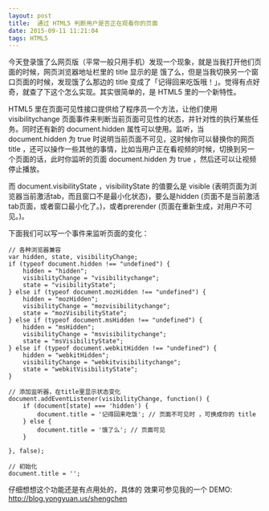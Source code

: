 ```yaml
---
layout: post
title:  通过 HTML5 判断用户是否正在观看你的页面
date: 2015-09-11 11:21:04
tags: HTML5
---
```


今天登录饿了么网页版（平常一般只用手机）发现一个现象，就是当我打开他们页面的时候，网页浏览器地址栏里的 title 显示的是 饿了么，但是当我切换另一个窗口页面的时候，发现饿了么那边的 title 变成了「记得回来吃饭哦！」。觉得有点好奇，就查了下这个怎么实现。其实很简单的，是 HTML5  里的一个新特性。

HTML5 里在页面可见性接口提供给了程序员一个方法，让他们使用 visibilitychange 页面事件来判断当前页面可见性的状态，并针对性的执行某些任务。同时还有新的 document.hidden 属性可以使用。监听，当 document.hidden 为 true 时说明当前页面不可见，这时候你可以替换你的网页 title ，还可以操作一些其他的事情，比如当用户正在看视频的时候，切换到另一个页面的话，此时你监听的页面 document.hidden 为 true ，然后还可以让视频停止播放。
 
而 document.visibilityState ，visibilityState 的值要么是 visible (表明页面为浏览器当前激活tab，而且窗口不是最小化状态)，要么是hidden (页面不是当前激活tab页面，或者窗口最小化了。)，或者prerender (页面在重新生成，对用户不可见。)。

下面我们可以写一个事件来监听页面的变化：

```
// 各种浏览器兼容
var hidden, state, visibilityChange; 
if (typeof document.hidden !== "undefined") {
	hidden = "hidden";
	visibilityChange = "visibilitychange";
	state = "visibilityState";
} else if (typeof document.mozHidden !== "undefined") {
	hidden = "mozHidden";
	visibilityChange = "mozvisibilitychange";
	state = "mozVisibilityState";
} else if (typeof document.msHidden !== "undefined") {
	hidden = "msHidden";
	visibilityChange = "msvisibilitychange";
	state = "msVisibilityState";
} else if (typeof document.webkitHidden !== "undefined") {
	hidden = "webkitHidden";
	visibilityChange = "webkitvisibilitychange";
	state = "webkitVisibilityState";
}

// 添加监听器，在title里显示状态变化
document.addEventListener(visibilityChange, function() {
	if (document[state] === 'hidden') {
		document.title = '记得回来吃饭'; // 页面不可见时 ，可换成你的 title
	} else {
		document.title = '饿了么'; // 页面可见
	}
	
}, false);

// 初始化
document.title = '';
```
仔细想想这个功能还是有点用处的，具体的 效果可参见我的一个 DEMO: http://blog.yongyuan.us/shengchen


